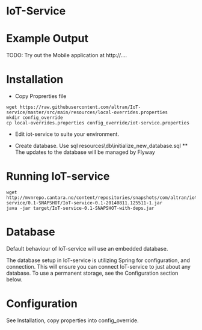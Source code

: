 IoT-Service
=============


Example Output
===================

TODO: Try out the Mobile application at http://....


Installation
===================

* Copy Proprerties file
```
wget https://raw.githubusercontent.com/altran/IoT-service/master/src/main/resources/local-overrides.properties
mkdir config_override
cp local-overrides.properties config_override/iot-service.properties
```
* Edit iot-service to suite your environment.

* Create database. Use sql resources\db\initialize_new_database.sql
** The updates to the database will be managed by Flyway


Running IoT-service
===================

```
wget http://mvnrepo.cantara.no/content/repositories/snapshots/com/altran/iot/IoT-service/0.1-SNAPSHOT/IoT-service-0.1-20140811.125511-1.jar
java -jar target/IoT-service-0.1-SNAPSHOT-with-deps.jar
```

Database
===================

Default behaviour of IoT-service will use an embedded database.

The database setup in IoT-service is utilizing Spring for configuration, and connection.
This will ensure you can connect IoT-service to just about any database.
To use a permanent storage, see the Configuration section below.

Configuration
===================

See Installation, copy properties into config_override.


